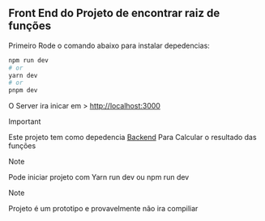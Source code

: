 ## Front End do Projeto de encontrar raiz de funções

Primeiro Rode o comando abaixo para instalar depedencias:

```bash
npm run dev
# or
yarn dev
# or
pnpm dev
```

O Server ira inicar em > [http://localhost:3000](http://localhost:3000) 

> [!IMPORTANT]
> Este projeto tem como depedencia [Backend](https://github.com/pedrozle/zero-math-back)  Para Calcular o resultado das funções

> [!NOTE]
> Pode iniciar projeto com Yarn run dev ou npm run dev

> [!NOTE]
> Projeto é um prototipo e provavelmente não ira compiliar
